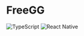 <h1 algin="center">FreeGG</h1>

![TypeScript](https://img.shields.io/badge/TypeScript-grey?style=flat-square&logo=typescript)
![React Native](https://img.shields.io/badge/React_Native-grey?style=flat-square&logo=react)